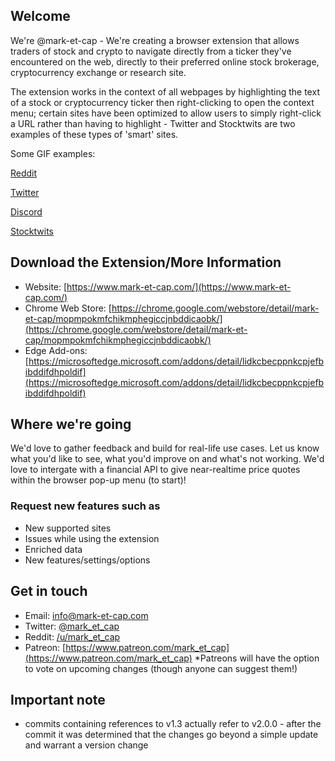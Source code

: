 ## Welcome
We're @mark-et-cap - We're creating a browser extension that allows traders of stock and crypto to navigate directly from a ticker they've encountered on the web, directly to their preferred online stock brokerage, cryptocurrency exchange or research site. 

The extension works in the context of all webpages by highlighting the text of a stock or cryptocurrency ticker then right-clicking to open the context menu; certain sites have been optimized to allow users to simply right-click a URL rather than having to highlight - Twitter and Stocktwits are two examples of these types of 'smart' sites.  

Some GIF examples:

  [Reddit](https://imgur.com/7iqVih7) 

  [Twitter](https://imgur.com/lvE40eT) 

  [Discord](https://imgur.com/QIVFwkU) 

  [Stocktwits](https://imgur.com/UsNzXZi) 
  
  
## Download the Extension/More Information
  - Website: [https://www.mark-et-cap.com/](https://www.mark-et-cap.com/)
  - Chrome Web Store: [https://chrome.google.com/webstore/detail/mark-et-cap/mopmpokmfchikmphegiccjnbddicaobk/](https://chrome.google.com/webstore/detail/mark-et-cap/mopmpokmfchikmphegiccjnbddicaobk/)
  - Edge Add-ons: [https://microsoftedge.microsoft.com/addons/detail/lidkcbecppnkcpjefbibddifdhpoldif](https://microsoftedge.microsoft.com/addons/detail/lidkcbecppnkcpjefbibddifdhpoldif)

## Where we're going

We'd love to gather feedback and build for real-life use cases. Let us know what you'd like to see, what you'd improve on and what's not working. We'd love to intergate with a financial API to give near-realtime price quotes within the browser pop-up menu (to start)!
  ### Request new  features such as
  - New supported sites
  - Issues while using the extension
  - Enriched data
  - New features/settings/options

## Get in touch
  - Email: [info@mark-et-cap.com](info@mark-et-cap.com)
  - Twitter: [@mark_et_cap](https://twitter.com/mark_et_cap)
  - Reddit: [/u/mark_et_cap](https://www.reddit.com/user/mark_et_cap)
  - Patreon: [https://www.patreon.com/mark_et_cap](https://www.patreon.com/mark_et_cap) 
    *Patreons will have the option to vote on upcoming changes (though anyone can suggest them!)
    
## Important note
  - commits containing references to v1.3 actually refer to v2.0.0 - after the commit it was determined that the changes go beyond a simple update and warrant a version change
